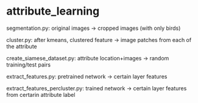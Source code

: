 # attribute_learning

segmentation.py: original images -> cropped images (with only birds)

cluster.py: after kmeans, clustered feature -> image patches from each of the attribute

create_siamese_dataset.py: attribute location+images -> random training/test pairs

extract_features.py: pretrained network -> certain layer features

extract_features_percluster.py: trained network -> certain layer features from certarin attribute label
